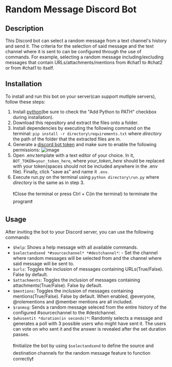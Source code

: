 # Random Message Discord Bot

## Description
This Discord bot can select a random message from a text channel's history and send it. The criteria for the selection of said message and the text channel where it is sent to can be configured through the use of commands. For example, selecting a random message including/excluding messages that contain URLs/attachments/mentions from #chat1 to #chat2 or from #chat1 to itself.
  
## Installation
To install and run this bot on your server(can support mutliple servers), follow these steps:
1. Install [python](https://www.python.org/downloads/)(be sure to check the "Add Python to PATH" checkbox during installation).
2. Download this repository and extract the files onto a folder.
3. Install dependencies by executing the following command on the terminal: `pip install -r directory\requirements.txt` where *directory* the path of the folder that the extracted files are in.
4. Generate a [discord bot token](https://discordgsm.com/guide/how-to-get-a-discord-bot-token) and make sure to enable the following permissions: 
![image](https://github.com/Beast-East/random-message-discord-bot/assets/138492796/78e11a91-bd03-403d-ad10-0e1b73ba42b3)
5. Open .env.template with a text editor of your choice. In it, `BOT_TOKEN=your_token_here`, where *your_token_here* should be replaced with your token(spaces should not be included anywhere in the .env file).
Finally, click "save as" and name it `.env`.
7. Execute run.py on the terminal using `python directory\run.py` where *directory* is the same as in step 3.
<br/><br/>❗Close the terminal or press Ctrl + C(in the terminal) to terminate the program❗

## Usage
After inviting the bot to your Discord server, you can use the following commands:
- `$help`: Shows a help message with all available commands.
- `$selectandsend *#sourcechannel* *#destchannel*`: - Set the channel where random messages will be selected from and the channel where said message will be sent to.
- `$urls`: Toggles the inclusion of messages containing URLs(True/False). False by default.
- `$attachments`: Toggles the inclusion of messages containing attachments(True/False). False by default.
- `$mentions`: Toggles the inclusion of messages containing mentions(True/False). False by default. When enabled, @everyone, @rolementions and @member mentions are all included.
- `$ranmsg`: Sends a random message seleced from the entire history of the configured #sourcechannel to the #destchannel.
- `$whosentit *duration(in seconds)*`: Randomly selects a message and generates a poll with 3 possible users who might have sent it. The users can vote on who sent it and the answer is revealed after the set duration passes.
<br/><br/>❗Initialize the bot by using `$selectandsend` to define the source and destination channels for the random message feature to function correctly❗
